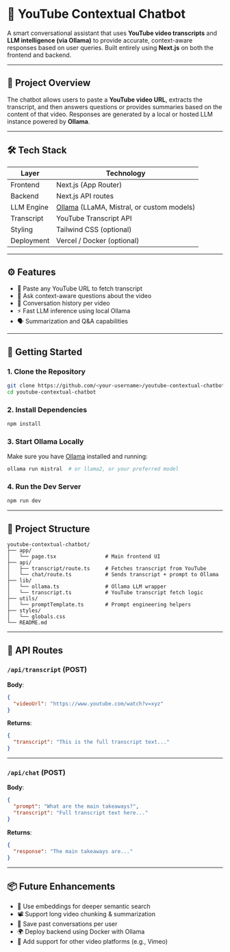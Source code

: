 
# 🤖 YouTube Contextual Chatbot

A smart conversational assistant that uses **YouTube video transcripts** and **LLM intelligence (via Ollama)** to provide accurate, context-aware responses based on user queries. Built entirely using **Next.js** on both the frontend and backend.

---

## 🎯 Project Overview

The chatbot allows users to paste a **YouTube video URL**, extracts the transcript, and then answers questions or provides summaries based on the content of that video. Responses are generated by a local or hosted LLM instance powered by **Ollama**.

---

## 🛠️ Tech Stack

| Layer      | Technology          |
|------------|---------------------|
| Frontend   | Next.js (App Router) |
| Backend    | Next.js API routes |
| LLM Engine | [Ollama](https://ollama.com/) (LLaMA, Mistral, or custom models) |
| Transcript | YouTube Transcript API |
| Styling    | Tailwind CSS (optional) |
| Deployment | Vercel / Docker (optional) |

---

## ⚙️ Features

- 🎥 Paste any YouTube URL to fetch transcript
- 🧠 Ask context-aware questions about the video
- 🔄 Conversation history per video
- ⚡ Fast LLM inference using local Ollama
- 🗣️ Summarization and Q&A capabilities

---

## 🚀 Getting Started

### 1. Clone the Repository

```bash
git clone https://github.com/<your-username>/youtube-contextual-chatbot.git
cd youtube-contextual-chatbot
````

### 2. Install Dependencies

```bash
npm install
```

### 3. Start Ollama Locally

Make sure you have [Ollama](https://ollama.com/download) installed and running:

```bash
ollama run mistral  # or llama2, or your preferred model
```

### 4. Run the Dev Server

```bash
npm run dev
```

---

## 📁 Project Structure

```
youtube-contextual-chatbot/
├── app/
│   └── page.tsx                # Main frontend UI
├── api/
│   ├── transcript/route.ts     # Fetches transcript from YouTube
│   └── chat/route.ts           # Sends transcript + prompt to Ollama
├── lib/
│   └── ollama.ts               # Ollama LLM wrapper
│   └── transcript.ts           # YouTube transcript fetch logic
├── utils/
│   └── promptTemplate.ts       # Prompt engineering helpers
├── styles/
│   └── globals.css
└── README.md
```

---

## 🔌 API Routes

### `/api/transcript` (POST)

**Body**:

```json
{
  "videoUrl": "https://www.youtube.com/watch?v=xyz"
}
```

**Returns**:

```json
{
  "transcript": "This is the full transcript text..."
}
```

---

### `/api/chat` (POST)

**Body**:

```json
{
  "prompt": "What are the main takeaways?",
  "transcript": "Full transcript text here..."
}
```

**Returns**:

```json
{
  "response": "The main takeaways are..."
}
```

---

## 📦 Future Enhancements

* 🧠 Use embeddings for deeper semantic search
* 📽️ Support long video chunking & summarization
* 💾 Save past conversations per user
* 🌍 Deploy backend using Docker with Ollama
* 🧩 Add support for other video platforms (e.g., Vimeo)



